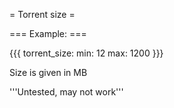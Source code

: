= Torrent size =

=== Example: ===

{{{
torrent_size:
  min: 12
  max: 1200
}}}

Size is given in MB

'''Untested, may not work'''